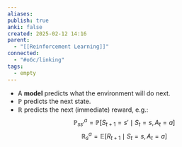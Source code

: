 ```yaml
---
aliases: 
publish: true
anki: false
created: 2025-02-12 14:16
parent:
  - "[[Reinforcement Learning]]"
connected:
  - "#обс/linking"
tags:
  - empty
---
```


- A **model** predicts what the environment will do next.
- $\mathbb{P}$ predicts the next state.
- $\mathbb{R}$ predicts the next (immediate) reward, e.g.:
  $$\mathbb{P}^a_{ss'} = \mathbb{P}[S_{t+1} = s' \mid S_t = s, A_t = a]$$
  $$\mathbb{R}^a_s = \mathbb{E}[R_{t+1} \mid S_t = s, A_t = a]$$
